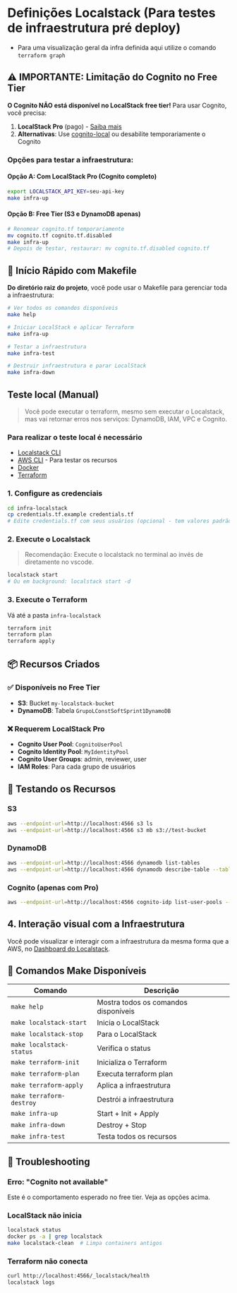# Definições Localstack (Para testes de infraestrutura pré deploy)

* Para uma visualização geral da infra definida aqui utilize o comando ```terraform graph```

## ⚠️ IMPORTANTE: Limitação do Cognito no Free Tier

**O Cognito NÃO está disponível no LocalStack free tier!** Para usar Cognito, você precisa:
1. **LocalStack Pro** (pago) - [Saiba mais](https://localstack.cloud/pricing/)
2. **Alternativas**: Use [cognito-local](https://github.com/jagregory/cognito-local) ou desabilite temporariamente o Cognito

### Opções para testar a infraestrutura:

#### Opção A: Com LocalStack Pro (Cognito completo)
```bash
export LOCALSTACK_API_KEY=seu-api-key
make infra-up
```

#### Opção B: Free Tier (S3 e DynamoDB apenas)
```bash
# Renomear cognito.tf temporariamente
mv cognito.tf cognito.tf.disabled
make infra-up
# Depois de testar, restaurar: mv cognito.tf.disabled cognito.tf
```

## 🚀 Início Rápido com Makefile

**Do diretório raiz do projeto**, você pode usar o Makefile para gerenciar toda a infraestrutura:

```bash
# Ver todos os comandos disponíveis
make help

# Iniciar LocalStack e aplicar Terraform
make infra-up

# Testar a infraestrutura
make infra-test

# Destruir infraestrutura e parar LocalStack
make infra-down
```

## Teste local (Manual)
>Você pode executar o terraform, mesmo sem executar o Localstack, mas vai retornar erros nos serviços: DynamoDB, IAM, VPC e Cognito.

### Para realizar o teste local é necessário

* [Localstack CLI](https://app.localstack.cloud/getting-started)
* [AWS CLI](https://aws.amazon.com/cli/) - Para testar os recursos
* [Docker](https://www.docker.com/)
* [Terraform](https://www.terraform.io/)

### 1. Configure as credenciais

```bash
cd infra-localstack
cp credentials.tf.example credentials.tf
# Edite credentials.tf com seus usuários (opcional - tem valores padrão)
```

### 2. Execute o Localstack
> Recomendação: Execute o localstack no terminal ao invés de diretamente no vscode.

```bash
localstack start
# Ou em background: localstack start -d
```

### 3. Execute o Terraform
Vá até a pasta ```infra-localstack```

```bash
terraform init
terraform plan
terraform apply
```

## 📦 Recursos Criados

### ✅ Disponíveis no Free Tier
- **S3**: Bucket `my-localstack-bucket`
- **DynamoDB**: Tabela `GrupoLConstSoftSprint1DynamoDB`

### ❌ Requerem LocalStack Pro
- **Cognito User Pool**: `CognitoUserPool`
- **Cognito Identity Pool**: `MyIdentityPool`
- **Cognito User Groups**: admin, reviewer, user
- **IAM Roles**: Para cada grupo de usuários

## 🧪 Testando os Recursos

### S3
```bash
aws --endpoint-url=http://localhost:4566 s3 ls
aws --endpoint-url=http://localhost:4566 s3 mb s3://test-bucket
```

### DynamoDB
```bash
aws --endpoint-url=http://localhost:4566 dynamodb list-tables
aws --endpoint-url=http://localhost:4566 dynamodb describe-table --table-name GrupoLConstSoftSprint1DynamoDB
```

### Cognito (apenas com Pro)
```bash
aws --endpoint-url=http://localhost:4566 cognito-idp list-user-pools --max-results 10
```

## 4. Interação visual com a Infraestrutura
Você pode visualizar e interagir com a infraestrutura da mesma forma que a AWS, no [Dashboard do Localstack](https://app.localstack.cloud/inst/default/resources).

## 🔧 Comandos Make Disponíveis

| Comando | Descrição |
|---------|-----------|
| `make help` | Mostra todos os comandos disponíveis |
| `make localstack-start` | Inicia o LocalStack |
| `make localstack-stop` | Para o LocalStack |
| `make localstack-status` | Verifica o status |
| `make terraform-init` | Inicializa o Terraform |
| `make terraform-plan` | Executa terraform plan |
| `make terraform-apply` | Aplica a infraestrutura |
| `make terraform-destroy` | Destrói a infraestrutura |
| `make infra-up` | Start + Init + Apply |
| `make infra-down` | Destroy + Stop |
| `make infra-test` | Testa todos os recursos |

## 🐛 Troubleshooting

### Erro: "Cognito not available"
Este é o comportamento esperado no free tier. Veja as opções acima.

### LocalStack não inicia
```bash
localstack status
docker ps -a | grep localstack
make localstack-clean  # Limpa containers antigos
```

### Terraform não conecta
```bash
curl http://localhost:4566/_localstack/health
localstack logs
```